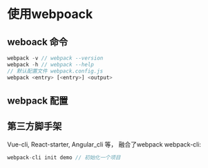 # 使用webpoack 

## weboack 命令
```js
webpack -v // webpack --version
webpack -h // webpack --help
// 默认配置文件 webpack.config.js
webpack <entry> [<entry>] <output>
```

## webpack 配置

## 第三方脚手架
Vue-cli, React-starter, Angular_cli 等， 融合了webpack
webpack-cli:
```js
webpack-cli init demo // 初始化一个项目

```
